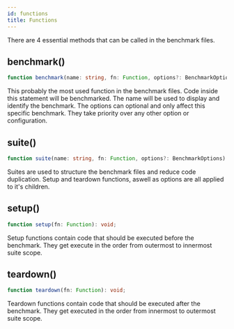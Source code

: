 ```yaml
---
id: functions
title: Functions
---
```


There are 4 essential methods that can be called in the benchmark files.

## benchmark()

```ts
function benchmark(name: string, fn: Function, options?: BenchmarkOptions): void;
```

This probably the most used function in the benchmark files.
Code inside this statement will be benchmarked.
The name will be used to display and identify the benchmark.
The options can optional and only affect this specific benchmark.
They take priority over any other option or configuration.

## suite()

```ts
function suite(name: string, fn: Function, options?: BenchmarkOptions): void;
```

Suites are used to structure the benchmark files and reduce code duplication.
Setup and teardown functions, aswell as options are all applied to it's children.

## setup()

```ts
function setup(fn: Function): void;
```

Setup functions contain code that should be executed before the benchmark.
They get execute in the order from outermost to innermost suite scope.

## teardown()

```ts
function teardown(fn: Function): void;
```

Teardown functions contain code that should be executed after the benchmark.
They get executed in the order from innermost to outermost suite scope.
